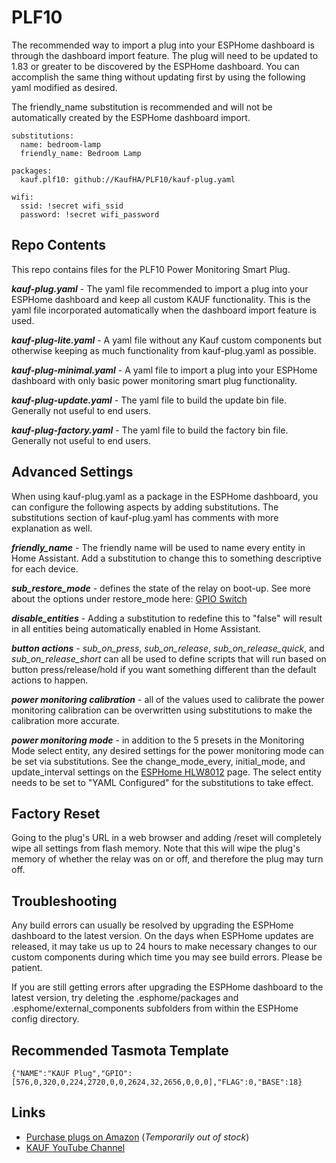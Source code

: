 # PLF10


The recommended way to import a plug into your ESPHome dashboard is through the dashboard import feature. The plug will need to be updated to 1.83 or greater to be discovered by the ESPHome dashboard. You can accomplish the same thing without updating first by using the following yaml modified as desired.

The friendly_name substitution is recommended and will not be automatically created by the ESPHome dashboard import.

```
substitutions:
  name: bedroom-lamp
  friendly_name: Bedroom Lamp

packages:
  kauf.plf10: github://KaufHA/PLF10/kauf-plug.yaml

wifi:
  ssid: !secret wifi_ssid
  password: !secret wifi_password
```

## Repo Contents

This repo contains files for the PLF10 Power Monitoring Smart Plug.

***kauf-plug.yaml*** - The yaml file recommended to import a plug into your ESPHome dashboard and keep all custom KAUF functionality.  This is the yaml file incorporated automatically when the dashboard import feature is used.

***kauf-plug-lite.yaml*** - A yaml file without any Kauf custom components but otherwise keeping as much functionality from kauf-plug.yaml as possible.

***kauf-plug-minimal.yaml*** - A yaml file to import a plug into your ESPHome dashboard with only basic power monitoring smart plug functionality.

***kauf-plug-update.yaml*** - The yaml file to build the update bin file.  Generally not useful to end users.

***kauf-plug-factory.yaml*** - The yaml file to build the factory bin file.  Generally not useful to end users.


## Advanced Settings
When using kauf-plug.yaml as a package in the ESPHome dashboard, you can configure the following aspects by adding substitutions.  The substitutions section of kauf-plug.yaml has comments with more explanation as well.

***friendly_name*** - The friendly name will be used to name every entity in Home Assistant.  Add a substitution to change this to something descriptive for each device.

***sub_restore_mode*** - defines the state of the relay on boot-up.  See more about the options under restore_mode here: [GPIO Switch](https://esphome.io/components/switch/gpio.html)

***disable_entities*** - Adding a substitution to redefine this to "false" will result in all entities being automatically enabled in Home Assistant.

***button actions*** - _sub_on_press_, _sub_on_release_, _sub_on_release_quick_, and _sub_on_release_short_ can all be used to define scripts that will run based on button press/release/hold if you want something different than the default actions to happen.

***power monitoring calibration*** - all of the values used to calibrate the power monitoring calibration can be overwritten using substitutions to make the calibration more accurate.

***power monitoring mode*** - in addition to the 5 presets in the Monitoring Mode select entity, any desired settings for the power monitoring mode can be set via substitutions.  See the change_mode_every, initial_mode, and update_interval settings on the [ESPHome HLW8012](https://esphome.io/components/sensor/hlw8012.html#configuration-variables) page.  The select entity needs to be set to "YAML Configured" for the substitutions to take effect.

## Factory Reset
Going to the plug's URL in a web browser and adding /reset will completely wipe all settings from flash memory.  Note that this will wipe the plug's memory of whether the relay was on or off, and therefore the plug may turn off.


## Troubleshooting
Any build errors can usually be resolved by upgrading the ESPHome dashboard to the latest version.  On the days when ESPHome updates are released, it may take us up to 24 hours to make necessary changes to our custom components during which time you may see build errors.  Please be patient.  
  
If you are still getting errors after upgrading the ESPHome dashboard to the latest version, try deleting the .esphome/packages and .esphome/external_components subfolders from within the ESPHome config directory.



## Recommended Tasmota Template

```
{"NAME":"KAUF Plug","GPIO":[576,0,320,0,224,2720,0,0,2624,32,2656,0,0,0],"FLAG":0,"BASE":18}
```

## Links
- [Purchase plugs on Amazon](https://www.amazon.com/dp/B09JQ3LRHB) (*Temporarily out of stock*)
- [KAUF YouTube Channel](https://www.youtube.com/channel/UCjgziIA-lXmcqcMIm8HDnYg)
